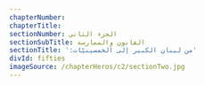 ```yaml
---
chapterNumber:
chapterTitle:
sectionNumber: الجزء الثاني
sectionSubTitle: القانون والممارسة
sectionTitle: ':من لبنان الكبير إلى الخمسينيّات'
divId: fifties
imageSource: /chapterHeros/c2/sectionTwo.jpg
---
```

